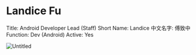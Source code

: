 # Landice Fu

Title: Android Developer Lead (Staff)
Short Name: Landice
中文名字: 傅致中
Function: Dev (Android)
Active: Yes

![Untitled](Landice%20Fu%20e1be33a4e9df43b78fba96240ba2c89a/Untitled.jpeg)